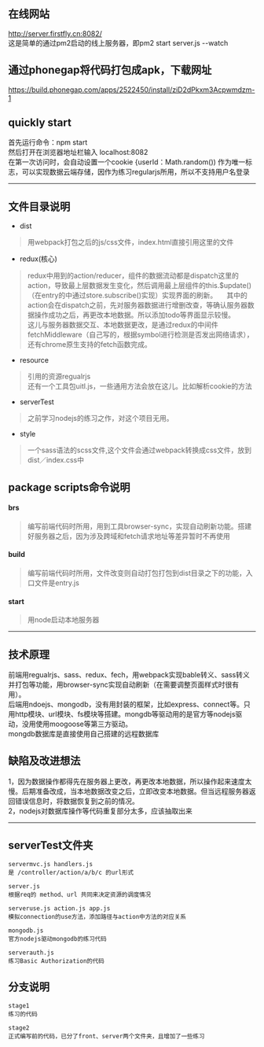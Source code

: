 ## 在线网站
http://server.firstfly.cn:8082/    
这是简单的通过pm2启动的线上服务器，即pm2 start server.js --watch    

## 通过phonegap将代码打包成apk，下载网址
https://build.phonegap.com/apps/2522450/install/ziD2dPkxm3Acpwmdzm-1

## quickly start
首先运行命令：npm start    
然后打开在浏览器地址栏输入 localhost:8082    
在第一次访问时，会自动设置一个cookie {userId：Math.random()) 作为唯一标志，可以实现数据云端存储，因作为练习regularjs所用，所以不支持用户名登录    

<hr />

## 文件目录说明

- dist    
>用webpack打包之后的js/css文件，index.html直接引用这里的文件   

- redux(核心)
>redux中用到的action/reducer，组件的数据流动都是dispatch这里的action，导致最上层数据发生变化，然后调用最上层组件的this.$update()（在entry的中通过store.subscribe()实现）实现界面的刷新。    
其中的action会在dispatch之前，先对服务器数据进行增删改查，等确认服务器数据操作成功之后，再更改本地数据。所以添加todo等界面显示较慢。    
这儿与服务器数据交互、本地数据更改，是通过redux的中间件fetchMiddleware（自己写的，根据symbol进行检测是否发出网络请求），还有chrome原生支持的fetch函数完成。    

- resource
>引用的资源regualrjs    
还有一个工具包uitl.js，一些通用方法会放在这儿。比如解析cookie的方法

- serverTest
>之前学习nodejs的练习之作，对这个项目无用。

- style
>一个sass语法的scss文件,这个文件会通过webpack转换成css文件，放到dist／index.css中

## package scripts命令说明
#### brs 
>编写前端代码时所用，用到工具browser-sync，实现自动刷新功能。搭建好服务器之后，因为涉及跨域和fetch请求地址等差异暂时不再使用

#### build
>编写前端代码时所用，文件改变则自动打包打包到dist目录之下的功能，入口文件是entry.js

#### start
>用node启动本地服务器

<hr />

## 技术原理
前端用regualrjs、sass、redux、fech，用webpack实现bable转义、sass转义并打包等功能，用browser-sync实现自动刷新（在需要调整页面样式时很有用）。     
后端用ndoejs、mongodb，没有用封装的框架，比如express、connect等。只用http模块、url模块、fs模块等搭建。mongdb等驱动用的是官方等nodejs驱动，没用使用moogoose等第三方驱动。     
mongdb数据库是直接使用自己搭建的远程数据库

## 缺陷及改进想法
1，因为数据操作都得先在服务器上更改，再更改本地数据，所以操作起来速度太慢。后期准备改成，当本地数据改变之后，立即改变本地数据。但当远程服务器返回错误信息时，将数据恢复到之前的情况。       
2，nodejs对数据库操作等代码重复部分太多，应该抽取出来      

<hr />

## serverTest文件夹   

	servermvc.js handlers.js  
	是 /controller/action/a/b/c 的url形式   

	server.js    
	根据req的 method、url 共同来决定资源的调度情况    

	serveruse.js action.js app.js
	模拟connection的use方法，添加路径与action中方法的对应关系

	mongodb.js 
	官方nodejs驱动mongodb的练习代码

	serverauth.js
	练习Basic Authorization的代码

## 分支说明
	
	stage1 
	练习的代码

	stage2
	正式编写前的代码，已分了front、server两个文件夹，且增加了一些练习

